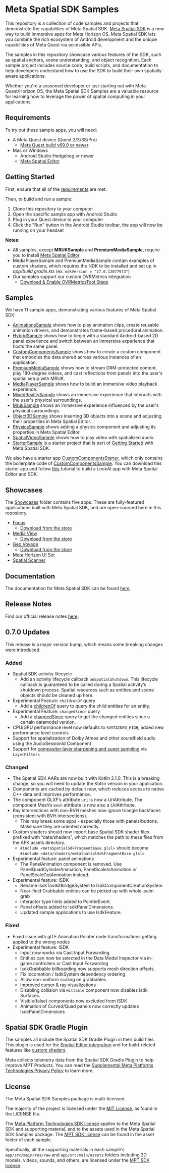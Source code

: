 # Meta Spatial SDK Samples

This repository is a collection of code samples and projects that demonstrate the capabilities of Meta Spatial SDK. [Meta Spatial SDK](https://developers.meta.com/horizon/documentation/spatial-sdk/spatial-sdk-overview) is a new way to build immersive apps for Meta Horizon OS. Meta Spatial SDK lets you combine the rich ecosystem of Android development and the unique capabilities of Meta Quest via accessible APIs.

The samples in this repository showcase various features of the SDK, such as spatial anchors, scene understanding, and object recognition. Each sample project includes source code, build scripts, and documentation to help developers understand how to use the SDK to build their own spatially-aware applications.

Whether you're a seasoned developer or just starting out with Meta Quest/Horizon OS, the Meta Spatial SDK Samples are a valuable resource for learning how to leverage the power of spatial computing in your applications.

## Requirements

To try out these sample apps, you will need:

- A Meta Quest device (Quest 2/3/3S/Pro)
  - [Meta Quest build v69.0 or newer](https://www.meta.com/help/quest/articles/whats-new/release-notes/)
- Mac or Windows
  - Android Studio Hedgehog or newer
  - [Meta Spatial Editor](https://developers.meta.com/horizon/downloads/spatial-sdk/)

## Getting Started

First, ensure that all of the [requirements](#requirements) are met.

Then, to build and run a sample:

1. Clone this repository to your computer
2. Open the specific sample app with Android Studio
3. Plug in your Quest device to your computer
4. Click the "Run" button in the Android Studio toolbar, the app will now be running on your headset

**Notes**:

- All samples, except **MRUKSample** and **PremiumMediaSample**, require you to install [Meta Spatial Editor](https://developers.meta.com/horizon/documentation/spatial-sdk/spatial-editor-overview).
- MediaPlayerSample and PremiumMediaSample contain examples of custom shaders, which requires the NDK to be installed and set up in *app/build.gradle.kts* (ex. `ndkVersion = "27.0.12077973"`)
- Our samples support our custom OVRMetrics integration
  - [Download & Enable OVRMetricsTool Steps](https://developers.meta.com/horizon/documentation/spatial-sdk/spatial-sdk-ovrmetrics)

## Samples

We have 11 sample apps, demonstrating various features of Meta Spatial SDK:

- [AnimationsSample](/AnimationsSample) shows how to play animation clips, create reusable animation drivers, and demonstrates frame-based procedural animation.
- [HybridSample](/HybridSample) shows how to begin with a standard Android-based 2D panel experience and switch between an immersive experience that hosts the same panel.
- [CustomComponentsSample](/CustomComponentsSample) shows how to create a custom component that embodies the data shared across various instances of an application.
- [PremiumMediaSample](/PremiumMediaSample) shows how to stream DRM-protected content, play 180-degree videos, and cast reflections from panels into the user's spatial setup with MRUK.
- [MediaPlayerSample](/MediaPlayerSample) shows how to build an immersive video playback experience.
- [MixedRealitySample](/MixedRealitySample) shows an immersive experience that interacts with the user's physical surroundings.
- [MrukSample](/MrukSample) shows an immersive experience influenced by the user's physical surroundings.
- [Object3DSample](/Object3DSample) shows inserting 3D objects into a scene and adjusting their properties in Meta Spatial Editor.
- [PhysicsSample](/PhysicsSample) shows adding a physics component and adjusting its properties in Meta Spatial Editor.
- [SpatialVideoSample](/SpatialVideoSample) shows how to play video with spatialized audio.
- [StarterSample](/StarterSample) is a starter project that is part of [Getting Started](https://developers.meta.com/horizon/documentation/spatial-sdk/spatial-sdk-helloworld) with Meta Spatial SDK.

We also have a starter app [CustomComponentsStarter](/CodelabStarters/CustomComponentsStarter), which only contains the boilerplate code of [CustomComponentsSample](/CustomComponentsSample). You can download this starter app and follow [this](https://developers.meta.com/horizon/documentation/spatial-sdk/spatial-editor-create-app-content) tutorial to build a LookAt app with Meta Spatial Editor and SDK.

## Showcases

The [Showcases](/Showcases) folder contains five apps. These are fully-featured applications built with Meta Spatial SDK, and are open-sourced here in this repository.

- [Focus](/Showcases/focus)
  - [Download from the store](https://www.meta.com/experiences/focus/8625912667430203/)
- [Media View](/Showcases/media_view)
  - [Download from the store](https://www.meta.com/experiences/media-view/8510454682344317/)
- [Geo Voyage](/Showcases/geo_voyage)
  - [Download from the store](https://www.meta.com/experiences/geo-voyage/8230251250434003/)
- [Meta Horizon UI Set](/Showcases/UISetSample)
- [Spatial Scanner](/Showcases/meta_spatial_scanner)


## Documentation

The documentation for Meta Spatial SDK can be found [here](https://developers.meta.com/horizon/develop/spatial-sdk).

## Release Notes

Find our official release notes [here](https://developers.meta.com/horizon/documentation/spatial-sdk/release-notes).

## 0.7.0 Updates

This release is a major version bump, which means some breaking changes were introduced.

### Added

- Spatial SDK activity lifecycle
  - Add an activity lifecycle callback `onSpatialShutdown`. This lifecycle callback is guaranteed to be called during a Spatial activity’s shutdown process. Spatial resources such as entities and scene objects should be cleaned up here.
- Experimental Feature: `childrenOf` query
  - Add a [childrenOf](https://developers.meta.com/horizon/documentation/spatial-sdk/spatial-sdk-childrenof-query) query to query the child entities for an entity.
- Experimental Feature: `changedSince` query
  - Add a [changedSince](https://developers.meta.com/horizon/documentation/spatial-sdk/spatial-sdk-changedsince-query) query to get the changed entities since a certain datamodel version.
- CPU/GPU performance level now defaults to `SUSTAINED_HIGH`, added new performance level controls
- Support for spatialization of Dolby Atmos and other soundfield audio using the AudioSessionId Component
- Support for [compositor layer sharpening and super sampling](https://developers.meta.com/horizon/documentation/native/android/mobile-openxr-composition-layer-filtering) via `LayerFilters`

### Changed

- The Spatial SDK AARs are now built with Kotlin 2.1.0. This is a breaking change, so you will need to update the Kotlin version in your application.
- Components are cached by default now, which reduces access to native C++ data and improves performance.
- The component GLXF’s attribute `uri` is now a UriAttribute. The component Mesh’s `mesh` attribute is now also a UriAttribute.
- Ray intersections with non-BVH meshes now ignore triangle backfaces (consistent with BVH intersections).
  - This may break some apps - especially those with panels/buttons. Make sure they are oriented correctly.
- Custom shaders should now import base Spatial SDK shader files prefixed with “data/shaders”, which matches the path to these files from the APK assets directory.
  - `#include <metaSpatialSdkFragmentBase.glsl>` should become `#include <data/shaders/metaSpatialSdkFragmentBase.glsl>`
- Experimental feature: panel animations
  - The PanelAnimation component is removed. Use PanelQuadCylinderAnimation, PanelScaleInAnimation or PanelScaleOutAnimation instead.
- Experimental feature: ISDK
  - Rename IsdkToolkitBridgeSystem to IsdkComponentCreationSystem
  - Near-field Grabbable entities can be picked up with whole-palm grab
  - Interactor type hints added to PointerEvent.
  - Panel offsets added to IsdkPanelDimensions.
  - Updated sample applications to use IsdkFeature.

### Fixed

- Fixed issue with glTF Animation Pointer node transformations getting applied to the wrong nodes
- Experimental feature: ISDK
  - Input now works via Cast Input Forwarding
  - Entities can now be selected in the Data Model Inspector via in-game controllers or Cast Input Forwarding
  - IsdkGrabbable billboarding now supports mesh direction offsets.
  - Fix locomotion / IsdkSystem dependency ordering
  - Allow non-uniform scaling on grabbables
  - Improved cursor & ray visualizations
  - Disabling collision via `Hittable` component now disables Isdk Surfaces.
  - Visible(false) components now excluded from ISDK
  - Animation of Curved/Quad panels now correctly updates IsdkPanelDimensions

## Spatial SDK Gradle Plugin

The samples all include the Spatial SDK Gradle Plugin in their build files. This plugin is used for the [Spatial Editor integration](https://developers.meta.com/horizon/documentation/spatial-sdk/spatial-sdk-editor#use-the-spatial-sdk-gradle-plugin) and for build-related features like [custom shaders](https://developers.meta.com/horizon/documentation/spatial-sdk/spatial-sdk-custom-shaders).

Meta collects telemetry data from the Spatial SDK Gradle Plugin to help improve MPT Products. You can read the [Supplemental Meta Platforms Technologies Privacy Policy](https://www.meta.com/legal/privacy-policy/) to learn more.

## License

The Meta Spatial SDK Samples package is multi-licensed.

The majority of the project is licensed under the [MIT License](https://github.com/meta-quest/Meta-Spatial-SDK-Samples/blob/main/LICENSE), as found in the LICENSE file.

The [Meta Platform Technologies SDK license](https://developer.oculus.com/licenses/oculussdk/) applies to the Meta Spatial SDK and supporting material, and to the assets used in the Meta Spatial SDK Samples package. The [MPT SDK license](https://github.com/meta-quest/Meta-Spatial-SDK-Samples/tree/main/MrukSample/app/src/main/assets/LICENSE.md) can be found in the asset folder of each sample.

Specifically, all the supporting materials in each sample's `app/src/main/res/raw` and `app/src/main/assets` folders including 3D models, videos, sounds, and others, are licensed under the [MPT SDK license](https://developer.oculus.com/licenses/oculussdk/).
